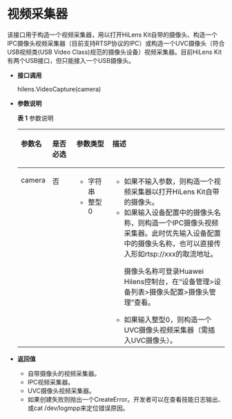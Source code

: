# 视频采集器<a name="hilens_05_0004"></a>

该接口用于构造一个视频采集器，用以打开HiLens Kit自带的摄像头、构造一个IPC摄像头视频采集器（目前支持RTSP协议的IPC）或构造一个UVC摄像头（符合USB视频类\(USB Video Class\)规范的摄像头设备）视频采集器。目前HiLens Kit有两个USB接口，但只能接入一个USB摄像头。

-   **接口调用**

    hilens.VideoCapture\(camera\)

-   **参数说明**

    **表 1**  参数说明

    <a name="table56525270458"></a>
    <table><thead align="left"><tr id="row2653152710451"><th class="cellrowborder" valign="top" width="13.06130613061306%" id="mcps1.2.5.1.1"><p id="p8653182715456"><a name="p8653182715456"></a><a name="p8653182715456"></a><strong id="b157362712480"><a name="b157362712480"></a><a name="b157362712480"></a>参数名</strong></p>
    </th>
    <th class="cellrowborder" valign="top" width="11.841184118411842%" id="mcps1.2.5.1.2"><p id="p935275374712"><a name="p935275374712"></a><a name="p935275374712"></a><strong id="b5978132574810"><a name="b5978132574810"></a><a name="b5978132574810"></a>是否必选</strong></p>
    </th>
    <th class="cellrowborder" valign="top" width="17.631763176317634%" id="mcps1.2.5.1.3"><p id="p873695218478"><a name="p873695218478"></a><a name="p873695218478"></a><strong id="b86851321164817"><a name="b86851321164817"></a><a name="b86851321164817"></a>参数类型</strong></p>
    </th>
    <th class="cellrowborder" valign="top" width="57.46574657465746%" id="mcps1.2.5.1.4"><p id="p13653122724510"><a name="p13653122724510"></a><a name="p13653122724510"></a><strong id="b2046702454819"><a name="b2046702454819"></a><a name="b2046702454819"></a>描述</strong></p>
    </th>
    </tr>
    </thead>
    <tbody><tr id="row19653172716451"><td class="cellrowborder" valign="top" width="13.06130613061306%" headers="mcps1.2.5.1.1 "><p id="p19653132710452"><a name="p19653132710452"></a><a name="p19653132710452"></a>camera</p>
    </td>
    <td class="cellrowborder" valign="top" width="11.841184118411842%" headers="mcps1.2.5.1.2 "><p id="p835215531472"><a name="p835215531472"></a><a name="p835215531472"></a>否</p>
    </td>
    <td class="cellrowborder" valign="top" width="17.631763176317634%" headers="mcps1.2.5.1.3 "><a name="ul1135118362423"></a><a name="ul1135118362423"></a><ul id="ul1135118362423"><li>字符串</li><li>整型0</li></ul>
    </td>
    <td class="cellrowborder" valign="top" width="57.46574657465746%" headers="mcps1.2.5.1.4 "><a name="ul12606120154215"></a><a name="ul12606120154215"></a><ul id="ul12606120154215"><li>如果不输入参数，则<span>构造一个视频采集器以打开HiLens Kit自带的摄像头</span>。</li><li>如果输入设备配置中的摄像头名称，则<span>构造一个IPC摄像头视频采集器</span>。此时优先输入设备配置中的摄像头名称，也可以直接传入形如rtsp://xxx的取流地址。<p id="p14734219195018"><a name="p14734219195018"></a><a name="p14734219195018"></a>摄像头名称可登录Huawei Hilens控制台，在<span class="wintitle" id="wintitle34101153145515"><a name="wintitle34101153145515"></a><a name="wintitle34101153145515"></a>“设备管理&gt;设备列表&gt;摄像头配置&gt;摄像头管理”</span>查看。</p>
    </li><li>如果输入整型0，则<span>构造一个UVC摄像头视频采集器</span>（需插入UVC摄像头）。</li></ul>
    </td>
    </tr>
    </tbody>
    </table>


-   **返回值**
    -   自带摄像头的视频采集器。
    -   IPC视频采集器。
    -   UVC摄像头视频采集器。
    -   如果创建失败则抛出一个CreateError。开发者可以在查看技能日志输出、或cat /dev/logmpp来定位错误原因。


